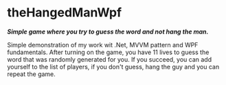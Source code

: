 # theHangedManWpf

***Simple game where you try to guess the word and not hang the man.***

Simple demonstration of my work wit .Net, MVVM pattern and WPF fundamentals. 
After turning on the game, you have 11 lives to guess the word that was randomly generated for you. 
If you succeed, you can add yourself to the list of players, if you don't guess, hang the guy and you can repeat the game.
